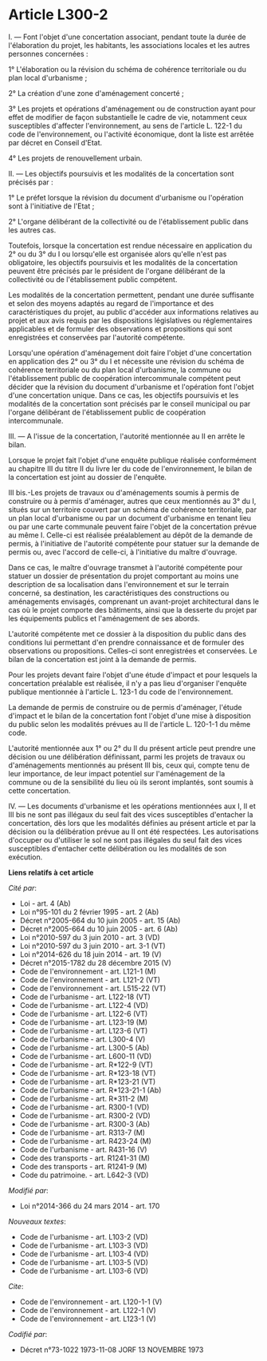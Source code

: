 # Article L300-2

I. ― Font l'objet d'une concertation associant, pendant toute la durée de l'élaboration du projet, les habitants, les
associations locales et les autres personnes concernées : 

1° L'élaboration ou la révision du schéma de cohérence territoriale ou du plan local d'urbanisme ; 

2° La création d'une zone d'aménagement concerté ; 

3° Les projets et opérations d'aménagement ou de construction ayant pour effet de modifier de façon substantielle le cadre de
vie, notamment ceux susceptibles d'affecter l'environnement, au sens de l'article L. 122-1 du code de l'environnement, ou
l'activité économique, dont la liste est arrêtée par décret en Conseil d'Etat. 

4° Les projets de renouvellement urbain. 

II. ― Les objectifs poursuivis et les modalités de la concertation sont précisés par : 

1° Le préfet lorsque la révision du document d'urbanisme ou l'opération sont à l'initiative de l'Etat ; 

2° L'organe délibérant de la collectivité ou de l'établissement public dans les autres cas. 

Toutefois, lorsque la concertation est rendue nécessaire en application du 2° ou du 3° du I ou lorsqu'elle est organisée
alors qu'elle n'est pas obligatoire, les objectifs poursuivis et les modalités de la concertation peuvent être précisés par
le président de l'organe délibérant de la collectivité ou de l'établissement public compétent. 

Les modalités de la concertation permettent, pendant une durée suffisante et selon des moyens adaptés au regard de
l'importance et des caractéristiques du projet, au public d'accéder aux informations relatives au projet et aux avis requis
par les dispositions législatives ou réglementaires applicables et de formuler des observations et propositions qui sont
enregistrées et conservées par l'autorité compétente. 

Lorsqu'une opération d'aménagement doit faire l'objet d'une concertation en application des 2° ou 3° du I et nécessite une
révision du schéma de cohérence territoriale ou du plan local d'urbanisme, la commune ou l'établissement public de
coopération intercommunale compétent peut décider que la révision du document d'urbanisme et l'opération font l'objet d'une
concertation unique. Dans ce cas, les objectifs poursuivis et les modalités de la concertation sont précisés par le conseil
municipal ou par l'organe délibérant de l'établissement public de coopération intercommunale. 

III. ― A l'issue de la concertation, l'autorité mentionnée au II en arrête le bilan. 

Lorsque le projet fait l'objet d'une enquête publique réalisée conformément au chapitre III du titre II du livre Ier du code
de l'environnement, le bilan de la concertation est joint au dossier de l'enquête. 

III bis.-Les projets de travaux ou d'aménagements soumis à permis de construire ou à permis d'aménager, autres que ceux
mentionnés au 3° du I, situés sur un territoire couvert par un schéma de cohérence territoriale, par un plan local
d'urbanisme ou par un document d'urbanisme en tenant lieu ou par une carte communale peuvent faire l'objet de la concertation
prévue au même I. Celle-ci est réalisée préalablement au dépôt de la demande de permis, à l'initiative de l'autorité
compétente pour statuer sur la demande de permis ou, avec l'accord de celle-ci, à l'initiative du maître d'ouvrage. 

Dans ce cas, le maître d'ouvrage transmet à l'autorité compétente pour statuer un dossier de présentation du projet
comportant au moins une description de sa localisation dans l'environnement et sur le terrain concerné, sa destination, les
caractéristiques des constructions ou aménagements envisagés, comprenant un avant-projet architectural dans le cas où le
projet comporte des bâtiments, ainsi que la desserte du projet par les équipements publics et l'aménagement de ses abords. 

L'autorité compétente met ce dossier à la disposition du public dans des conditions lui permettant d'en prendre connaissance
et de formuler des observations ou propositions. Celles-ci sont enregistrées et conservées. Le bilan de la concertation est
joint à la demande de permis. 

Pour les projets devant faire l'objet d'une étude d'impact et pour lesquels la concertation préalable est réalisée, il n'y a
pas lieu d'organiser l'enquête publique mentionnée à l'article L. 123-1 du code de l'environnement. 

La demande de permis de construire ou de permis d'aménager, l'étude d'impact et le bilan de la concertation font l'objet
d'une mise à disposition du public selon les modalités prévues au II de l'article L. 120-1-1 du même code. 

L'autorité mentionnée aux 1° ou 2° du II du présent article peut prendre une décision ou une délibération définissant, parmi
les projets de travaux ou d'aménagements mentionnés au présent III bis, ceux qui, compte tenu de leur importance, de leur
impact potentiel sur l'aménagement de la commune ou de la sensibilité du lieu où ils seront implantés, sont soumis à cette
concertation. 

IV. ― Les documents d'urbanisme et les opérations mentionnées aux I, II et III bis ne sont pas illégaux du seul fait des
vices susceptibles d'entacher la concertation, dès lors que les modalités définies au présent article et par la décision ou
la délibération prévue au II ont été respectées. Les autorisations d'occuper ou d'utiliser le sol ne sont pas illégales du
seul fait des vices susceptibles d'entacher cette délibération ou les modalités de son exécution.

**Liens relatifs à cet article**

_Cité par_:

  - Loi - art. 4 (Ab)
  - Loi n°95-101 du 2 février 1995 - art. 2 (Ab)
  - Décret n°2005-664 du 10 juin 2005 - art. 15 (Ab)
  - Décret n°2005-664 du 10 juin 2005 - art. 6 (Ab)
  - Loi n°2010-597 du 3 juin 2010 - art. 3 (VD)
  - Loi n°2010-597 du 3 juin 2010 - art. 3-1 (VT)
  - Loi n°2014-626 du 18 juin 2014 - art. 19 (V)
  - Décret n°2015-1782 du 28 décembre 2015 (V)
  - Code de l'environnement - art. L121-1 (M)
  - Code de l'environnement - art. L121-2 (VT)
  - Code de l'environnement - art. L515-22 (VT)
  - Code de l'urbanisme - art. L122-18 (VT)
  - Code de l'urbanisme - art. L122-4 (VD)
  - Code de l'urbanisme - art. L122-6 (VT)
  - Code de l'urbanisme - art. L123-19 (M)
  - Code de l'urbanisme - art. L123-6 (VT)
  - Code de l'urbanisme - art. L300-4 (V)
  - Code de l'urbanisme - art. L300-5 (Ab)
  - Code de l'urbanisme - art. L600-11 (VD)
  - Code de l'urbanisme - art. R*122-9 (VT)
  - Code de l'urbanisme - art. R*123-18 (VT)
  - Code de l'urbanisme - art. R*123-21 (VT)
  - Code de l'urbanisme - art. R*123-21-1 (Ab)
  - Code de l'urbanisme - art. R*311-2 (M)
  - Code de l'urbanisme - art. R300-1 (VD)
  - Code de l'urbanisme - art. R300-2 (VD)
  - Code de l'urbanisme - art. R300-3 (Ab)
  - Code de l'urbanisme - art. R313-7 (M)
  - Code de l'urbanisme - art. R423-24 (M)
  - Code de l'urbanisme - art. R431-16 (V)
  - Code des transports - art. R1241-31 (M)
  - Code des transports - art. R1241-9 (M)
  - Code du patrimoine. - art. L642-3 (VD)

_Modifié par_:

  - Loi n°2014-366 du 24 mars 2014 - art. 170

_Nouveaux textes_:

  - Code de l'urbanisme - art. L103-2 (VD)
  - Code de l'urbanisme - art. L103-3 (VD)
  - Code de l'urbanisme - art. L103-4 (VD)
  - Code de l'urbanisme - art. L103-5 (VD)
  - Code de l'urbanisme - art. L103-6 (VD)

_Cite_:

  - Code de l'environnement - art. L120-1-1 (V)
  - Code de l'environnement - art. L122-1 (V)
  - Code de l'environnement - art. L123-1 (V)

_Codifié par_:

  - Décret n°73-1022 1973-11-08 JORF 13 NOVEMBRE 1973
